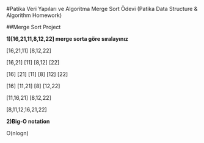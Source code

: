 #Patika Veri Yapıları ve Algoritma Merge Sort Ödevi (Patika Data Structure & Algorithm Homework)

##Merge Sort Project

**1)[16,21,11,8,12,22] merge sorta göre sıralayınız**

[16,21,11] [8,12,22]

[16,21] [11] [8,12] [22]

[16] [21] [11] [8] [12] [22]

[16] [11,21] [8] [12,22]

[11,16,21] [8,12,22]

[8,11,12,16,21,22]

**2)Big-O notation**

O(nlogn)
